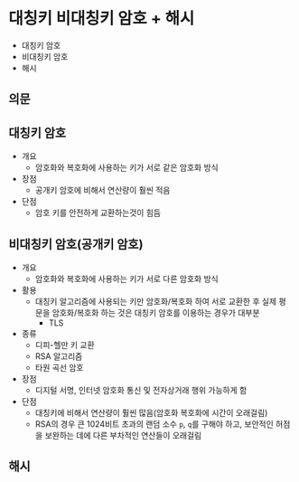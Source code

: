# 대칭키 비대칭키 암호 + 해시

- 대칭키 암호
- 비대칭키 암호
- 해시

## 의문

## 대칭키 암호

- 개요
  - 암호화와 복호화에 사용하는 키가 서로 같은 암호화 방식
- 장점
  - 공개키 암호에 비해서 연산량이 훨씬 적음
- 단점
  - 암호 키를 안전하게 교환하는것이 힘듬

## 비대칭키 암호(공개키 암호)

- 개요
  - 암호화와 복호화에 사용하는 키가 서로 다른 암호화 방식
- 활용
  - 대칭키 알고리즘에 사용되는 키만 암호화/복호화 하여 서로 교환한 후 실제 평문을 암호화/복호화 하는 것은 대칭키 암호를 이용하는 경우가 대부분
    - TLS
- 종류
  - 디피-헬만 키 교환
  - RSA 알고리즘
  - 타원 곡선 암호
- 장점
  - 디지털 서명, 인터넷 암호화 통신 및 전자상거래 행위 가능하게 함
- 단점
  - 대칭키에 비해서 연산량이 훨씬 많음(암호화 복호화에 시간이 오래걸림)
  - RSA의 경우 큰 1024비트 초과의 랜덤 소수 `p`, `q`를 구해야 하고, 보안적인 허점을 보완하는 데에 다른 부차적인 연산들이 오래걸림

## 해시
